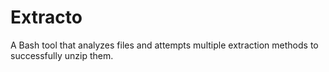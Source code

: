 # Extracto
A Bash tool that analyzes files and attempts multiple extraction methods to successfully unzip them.
